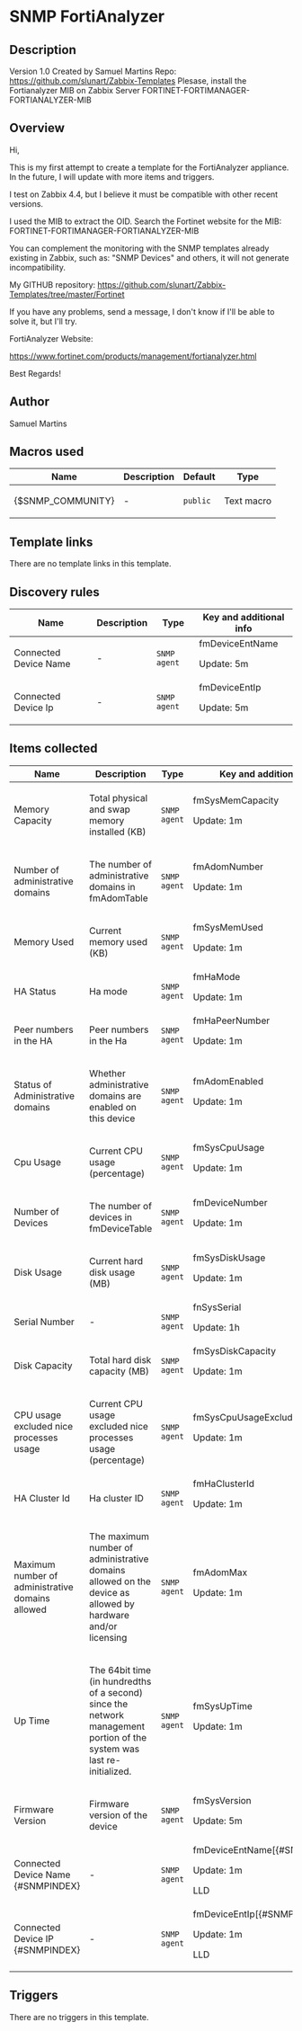 # SNMP FortiAnalyzer

## Description

Version 1.0 Created by Samuel Martins Repo: https://github.com/slunart/Zabbix-Templates Plesase, install the Fortianalyzer MIB on Zabbix Server FORTINET-FORTIMANAGER-FORTIANALYZER-MIB

## Overview

Hi,


This is my first attempt to create a template for the FortiAnalyzer appliance. In the future, I will update with more items and triggers.  
  
I test on Zabbix 4.4, but I believe it must be compatible with other recent versions.  
  
I used the MIB to extract the OID. Search the Fortinet website for the MIB: FORTINET-FORTIMANAGER-FORTIANALYZER-MIB  
  
You can complement the monitoring with the SNMP templates already existing in Zabbix, such as: "SNMP Devices" and others, it will not generate incompatibility.  
  
My GITHUB repository: <https://github.com/slunart/Zabbix-Templates/tree/master/Fortinet>


  
If you have any problems, send a message, I don't know if I'll be able to solve it, but I'll try.


FortiAnalyzer Website:


<https://www.fortinet.com/products/management/fortianalyzer.html>


Best Regards!



## Author

Samuel Martins

## Macros used

|Name|Description|Default|Type|
|----|-----------|-------|----|
|{$SNMP_COMMUNITY}|<p>-</p>|`public`|Text macro|
## Template links

There are no template links in this template.

## Discovery rules

|Name|Description|Type|Key and additional info|
|----|-----------|----|----|
|Connected Device Name|<p>-</p>|`SNMP agent`|fmDeviceEntName<p>Update: 5m</p>|
|Connected Device Ip|<p>-</p>|`SNMP agent`|fmDeviceEntIp<p>Update: 5m</p>|
## Items collected

|Name|Description|Type|Key and additional info|
|----|-----------|----|----|
|Memory Capacity|<p>Total physical and swap memory installed (KB)</p>|`SNMP agent`|fmSysMemCapacity<p>Update: 1m</p>|
|Number of administrative domains|<p>The number of administrative domains in fmAdomTable</p>|`SNMP agent`|fmAdomNumber<p>Update: 1m</p>|
|Memory Used|<p>Current memory used (KB)</p>|`SNMP agent`|fmSysMemUsed<p>Update: 1m</p>|
|HA Status|<p>Ha mode</p>|`SNMP agent`|fmHaMode<p>Update: 1m</p>|
|Peer numbers in the HA|<p>Peer numbers in the Ha</p>|`SNMP agent`|fmHaPeerNumber<p>Update: 1m</p>|
|Status of Administrative domains|<p>Whether administrative domains are enabled on this device</p>|`SNMP agent`|fmAdomEnabled<p>Update: 1m</p>|
|Cpu Usage|<p>Current CPU usage (percentage)</p>|`SNMP agent`|fmSysCpuUsage<p>Update: 1m</p>|
|Number of Devices|<p>The number of devices in fmDeviceTable</p>|`SNMP agent`|fmDeviceNumber<p>Update: 1m</p>|
|Disk Usage|<p>Current hard disk usage (MB)</p>|`SNMP agent`|fmSysDiskUsage<p>Update: 1m</p>|
|Serial Number|<p>-</p>|`SNMP agent`|fnSysSerial<p>Update: 1h</p>|
|Disk Capacity|<p>Total hard disk capacity (MB)</p>|`SNMP agent`|fmSysDiskCapacity<p>Update: 1m</p>|
|CPU usage excluded nice processes usage|<p>Current CPU usage excluded nice processes usage (percentage)</p>|`SNMP agent`|fmSysCpuUsageExcludedNice<p>Update: 1m</p>|
|HA Cluster Id|<p>Ha cluster ID</p>|`SNMP agent`|fmHaClusterId<p>Update: 1m</p>|
|Maximum number of administrative domains allowed|<p>The maximum number of administrative domains allowed on the device as allowed by hardware and/or licensing</p>|`SNMP agent`|fmAdomMax<p>Update: 1m</p>|
|Up Time|<p>The 64bit time (in hundredths of a second) since the network management portion of the system was last re-initialized.</p>|`SNMP agent`|fmSysUpTime<p>Update: 1m</p>|
|Firmware Version|<p>Firmware version of the device</p>|`SNMP agent`|fmSysVersion<p>Update: 5m</p>|
|Connected Device Name {#SNMPINDEX}|<p>-</p>|`SNMP agent`|fmDeviceEntName[{#SNMPVALUE}]<p>Update: 1m</p><p>LLD</p>|
|Connected Device IP {#SNMPINDEX}|<p>-</p>|`SNMP agent`|fmDeviceEntIp[{#SNMPVALUE}]<p>Update: 1m</p><p>LLD</p>|
## Triggers

There are no triggers in this template.

